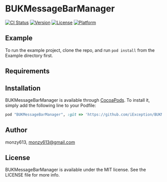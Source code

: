 # BUKMessageBarManager

[![CI Status](http://img.shields.io/travis/monzy613/BUKMessageBarManager.svg?style=flat)](https://travis-ci.org/monzy613/BUKMessageBarManager)
[![Version](https://img.shields.io/cocoapods/v/BUKMessageBarManager.svg?style=flat)](http://cocoapods.org/pods/BUKMessageBarManager)
[![License](https://img.shields.io/cocoapods/l/BUKMessageBarManager.svg?style=flat)](http://cocoapods.org/pods/BUKMessageBarManager)
[![Platform](https://img.shields.io/cocoapods/p/BUKMessageBarManager.svg?style=flat)](http://cocoapods.org/pods/BUKMessageBarManager)

## Example

To run the example project, clone the repo, and run `pod install` from the Example directory first.

## Requirements

## Installation

BUKMessageBarManager is available through [CocoaPods](http://cocoapods.org). To install
it, simply add the following line to your Podfile:

```ruby
pod "BUKMessageBarManager", :git => 'https://github.com/iException/BUKMessageBarManager.git'
```

## Author

monzy613, monzy613@gmail.com

## License

BUKMessageBarManager is available under the MIT license. See the LICENSE file for more info.
